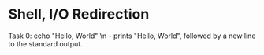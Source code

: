 # Shell, I/O Redirection
Task 0: echo "Hello, World" \n - prints "Hello, World", followed by a new line to the standard output. 
